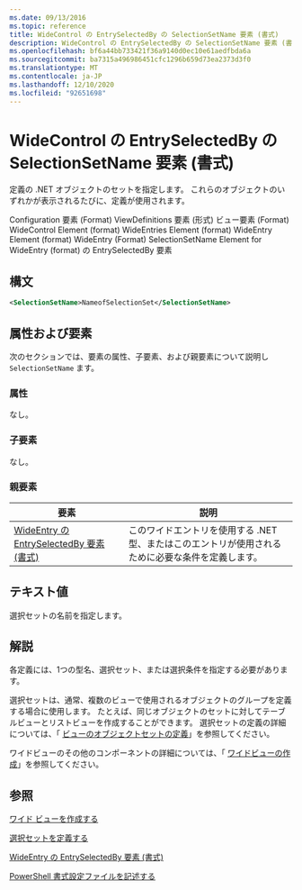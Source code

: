 ```yaml
---
ms.date: 09/13/2016
ms.topic: reference
title: WideControl の EntrySelectedBy の SelectionSetName 要素 (書式)
description: WideControl の EntrySelectedBy の SelectionSetName 要素 (書式)
ms.openlocfilehash: bf6a44bb733421f36a9140d0ec10e61aedfbda6a
ms.sourcegitcommit: ba7315a496986451cfc1296b659d73ea2373d3f0
ms.translationtype: MT
ms.contentlocale: ja-JP
ms.lasthandoff: 12/10/2020
ms.locfileid: "92651698"
---
```

# <a name="selectionsetname-element-for-entryselectedby-for-widecontrol-format"></a>WideControl の EntrySelectedBy の SelectionSetName 要素 (書式)

定義の .NET オブジェクトのセットを指定します。 これらのオブジェクトのいずれかが表示されるたびに、定義が使用されます。

Configuration 要素 (Format) ViewDefinitions 要素 (形式) ビュー要素 (Format) WideControl Element (format) WideEntries Element (format) WideEntry Element (format) WideEntry (Format) SelectionSetName Element for WideEntry (format) の EntrySelectedBy 要素

## <a name="syntax"></a>構文

```xml
<SelectionSetName>NameofSelectionSet</SelectionSetName>

```

## <a name="attributes-and-elements"></a>属性および要素

次のセクションでは、要素の属性、子要素、および親要素について説明し `SelectionSetName` ます。

### <a name="attributes"></a>属性

なし。

### <a name="child-elements"></a>子要素

なし。

### <a name="parent-elements"></a>親要素

|要素|説明|
|-------------|-----------------|
|[WideEntry の EntrySelectedBy 要素 (書式)](./entryselectedby-element-for-wideentry-format.md)|このワイドエントリを使用する .NET 型、またはこのエントリが使用されるために必要な条件を定義します。|

## <a name="text-value"></a>テキスト値

選択セットの名前を指定します。

## <a name="remarks"></a>解説

各定義には、1つの型名、選択セット、または選択条件を指定する必要があります。

選択セットは、通常、複数のビューで使用されるオブジェクトのグループを定義する場合に使用します。 たとえば、同じオブジェクトのセットに対してテーブルビューとリストビューを作成することができます。 選択セットの定義の詳細については、「 [ビューのオブジェクトセットの定義](./defining-selection-sets.md)」を参照してください。

ワイドビューのその他のコンポーネントの詳細については、「 [ワイドビューの作成](./creating-a-wide-view.md)」を参照してください。

## <a name="see-also"></a>参照

[ワイド ビューを作成する](./creating-a-wide-view.md)

[選択セットを定義する](./defining-selection-sets.md)

[WideEntry の EntrySelectedBy 要素 (書式)](./entryselectedby-element-for-wideentry-format.md)

[PowerShell 書式設定ファイルを記述する](./writing-a-powershell-formatting-file.md)
